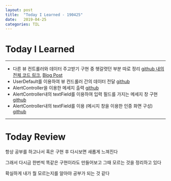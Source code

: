```yaml
---
layout: post
title:  "Today I Learned - 190425"
date:   2019-04-25
categories: TIL
---
```


# Today I Learned

---

- 다른 뷰 컨트롤러와 데이터 주고받기 구현 중 헷갈렷던 부분 따로 정리 [github 내의 전체 코드 링크](https://github.com/VincentGeranium/Swift-Study/tree/master/SubmitValue-Stored), [Blog Post](https://vincentgeranium.github.io/ios,/swift/2019/04/25/iOS-And-Swift-Study.html)
- UserDefault를 이용하여 뷰 컨드롤러 간의 데이터 전달 [github](https://github.com/VincentGeranium/Swift-Study/tree/master/SubmitValue-UserDefaults)
- AlertController을 이용한 메세지 출력 [github](https://github.com/VincentGeranium/Swift-Study/tree/master/Msg-AlertController)
- AlertController내의 textField를 이용하여 입력 필드를 가지는 메세지 창 구현 [github](https://github.com/VincentGeranium/Swift-Study/tree/master/UIAlertController-Study-TextField)
- AlertController내의 textField를 이용 (메시지 창을 이용한 인증 화면 구성) [github](https://github.com/VincentGeranium/Swift-Study/tree/master/UIAlertController-Study-Login)

---

# Today Review

항상 공부를 하고나서 혹은 구현 후 다시보면 새롭게 느껴진다

그래서 다시금 한번씩 똑같은 구현이라도 만들어보고 그때 모르는 것을 정리하고 있다

확실하게 내가 뭘 모르는지를 알아야 공부가 되는 것 같다
